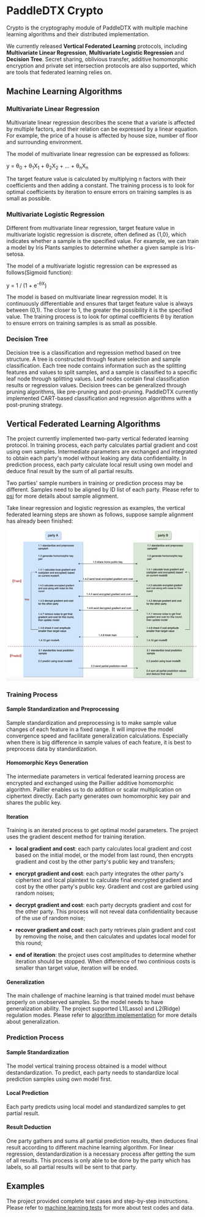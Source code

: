 # PaddleDTX Crypto
Crypto is the cryptography module of PaddleDTX with multiple machine learning algorithms and their distributed implementation.

We currently released **Vertical Federated Learning** protocols, including **Multivariate Linear Regression**, **Multivariate Logistic Regression** and **Decision Tree**.
Secret sharing, oblivious transfer, additive homomorphic encryption and private set intersection protocols are also supported, which are tools that federated learning relies on.

## Machine Learning Algorithms
### Multivariate Linear Regression
Multivariate linear regression describes the scene that a variate is affected by multiple factors, and their relation can be expressed by a linear equation. 
For example, the price of a house is affected by house size, number of floor and surrounding environment.  

The model of multivariate linear regression can be expressed as follows:

y = &theta;<sub>0</sub> + &theta;<sub>1</sub>X<sub>1</sub> + &theta;<sub>2</sub>X<sub>2</sub> + ... + &theta;<sub>n</sub>X<sub>n</sub>

The target feature value is calculated by multiplying n factors with their coefficients and then adding a constant. The training process is to look for optimal coefficients by iteration to ensure errors on training samples is as small as possible. 

### Multivariate Logistic Regression
Different from multivariate linear regression, target feature value in multivariate logistic regression is discrete, often defined as {1,0}, which indicates whether a sample is the specified value.
For example, we can train a model by Iris Plants samples to determine whether a given sample is Iris-setosa.

The model of a multivariate logistic regression can be expressed as follows(Sigmoid function):

y = 1 / (1 + e<sup>-&theta;X</sup>)

The model is based on multivariate linear regression model. It is continuously differentiable and ensures that target feature value is always between (0,1).
The closer to 1, the greater the possibility it is the specified value. The training process is to look for optimal coefficients &theta; by iteration to ensure errors on training samples is as small as possible. 

### Decision Tree
Decision tree is a classification and regression method based on tree structure. A tree is constructed through feature selection and sample classification. Each tree node contains information such as the splitting features and values to split samples, and a sample is classified to a specific leaf node through splitting values. Leaf nodes contain final classification results or regression values. 
Decision trees can be generalized through pruning algorithms, like pre-pruning and post-pruning. PaddleDTX currently implemented CART-based classification and regression algorithms with a post-pruning strategy.

## Vertical Federated Learning Algorithms
The project currently implemented two-party vertical federated learning protocol. 
In training process, each party calculates partial gradient and cost using own samples. Intermediate parameters are exchanged and integrated to obtain each party's model without leaking any data confidentiality.
In prediction process, each party calculate local result using own model and deduce final result by the sum of all partial results.

Two parties' sample numbers in training or prediction process may be different.
Samples need to be aligned by ID list of each party. Please refer to [psi](./core/machine_learning/linear_regression/gradient_descent/mpc_vertical/psi.go) for more details about sample alignment.  

Take linear regression and logistic regression as examples, the vertical federated learning steps are shown as follows, suppose sample alignment has already been finished:

![Image text](./images/vertical_learning.png)

### Training Process
#### Sample Standardization and Preprocessing
Sample standardization and preprocessing is to make sample value changes of each feature in a fixed range. It will improve the model convergence speed and facilitate generalization calculations. 
Especially when there is big difference in sample values of each feature, it is best to preprocess data by standardization.

#### Homomorphic Keys Generation
The intermediate parameters in vertical federated learning process are encrypted and exchanged using the Paillier additive homomorphic algorithm.
Paillier enables us to do addition or scalar multiplication on ciphertext directly. Each party generates own homomorphic key pair and shares the public key.

#### Iteration
Training is an iterated process to get optimal model parameters. The project uses the gradient descent method for training iteration.

- **local gradient and cost**: each party calculates local gradient and cost based on the initial model, or the model from last round, then encrypts gradient and cost by the other party's public key and transfers;

- **encrypt gradient and cost**: each party integrates the other party's ciphertext and local plaintext to calculate final encrypted gradient and cost by the other party's public key. Gradient and cost are garbled using random noises;

- **decrypt gradient and cost**: each party decrypts gradient and cost for the other party. This process will not reveal data confidentiality because of the use of random noise;

- **recover gradient and cost**: each party retrieves plain gradient and cost by removing the noise, and then calculates and updates local model for this round;

- **end of iteration**: the project uses cost amplitudes to determine whether iteration should be stopped. When difference of two continious costs is smaller than target value, iteration will be ended.

#### Generalization
The main challenge of machine learning is that trained model must behave properly on unobserved samples. So the model needs to have generalization ability.
The project supported L1(Lasso) and L2(Ridge) regulation modes. Please refer to [algorithm implementation](./core/machine_learning) for more details about generalization.

### Prediction Process
#### Sample Standardization
The model vertical training process obtained is a model without destandardization. To predict, each party needs to standardize local prediction samples using own model first. 

#### Local Prediction
Each party predicts using local model and standardized samples to get partial result.

#### Result Deduction
One party gathers and sums all partial prediction results, then deduces final result according to different machine learning algorithm.
For linear regression, destandardization is a necessary process after getting the sum of all results. This process is only able to be done by the party which has labels, so all partial results will be sent to that party.

## Examples
The project provided complete test cases and step-by-step instructions. Please refer to [machine learning tests](./test/ml) for more about test codes and data.
